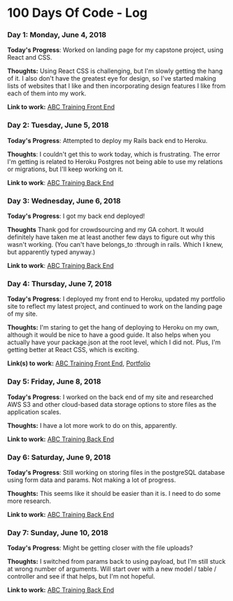 # 100 Days Of Code - Log

### Day 1: Monday, June 4, 2018

**Today's Progress**: Worked on landing page for my capstone project, using React and CSS.

**Thoughts:** Using React CSS is challenging, but I'm slowly getting the hang of it. I also don't have the greatest eye for design, so I've started making lists of websites that I like and then incorporating design features I like from each of them into my work.

**Link to work:** [ABC Training Front End](https://github.com/hanna2895/ABC-Training)

### Day 2: Tuesday, June 5, 2018

**Today's Progress**: Attempted to deploy my Rails back end to Heroku.

**Thoughts**: I couldn't get this to work today, which is frustrating. The error I'm getting is related to Heroku Postgres not being able to use my relations or migrations, but I'll keep working on it.

**Link to work**: [ABC Training Back End](https://github.com/hanna2895/ABC-Training-back-end)


### Day 3: Wednesday, June 6, 2018

**Today's Progress**: I got my back end deployed!

**Thoughts** Thank god for crowdsourcing and my GA cohort. It would definitely have taken me at least another few days to figure out why this wasn't working. (You can't have belongs_to :through in rails. Which I knew, but apparently typed anyway.)

**Link to work**: [ABC Training Back End](https://github.com/hanna2895/ABC-Training-back-end)

### Day 4: Thursday, June 7, 2018

**Today's Progress**: I deployed my front end to Heroku, updated my portfolio site to reflect my latest project, and continued to work on the landing page of my site.

**Thoughts:** I'm staring to get the hang of deploying to Heroku on my own, although it would be nice to have a good guide. It also helps when you actually have your package.json at the root level, which I did not. Plus, I'm getting better at React CSS, which is exciting.

**Link(s) to work:** [ABC Training Front End](https://github.com/hanna2895/ABC-Training), [Portfolio](https://github.com/hanna2895/portfolio)

### Day 5: Friday, June 8, 2018

**Today's Progress**: I worked on the back end of my site and researched AWS S3 and other cloud-based data storage options to store files as the application scales.

**Thoughts:** I have a lot more work to do on this, apparently.

**Link to work:** [ABC Training Back End](https://github.com/hanna2895/ABC-Training-back-end)

### Day 6: Saturday, June 9, 2018

**Today's Progress**: Still working on storing files in the postgreSQL database using form data and params. Not making a lot of progress.

**Thoughts:** This seems like it should be easier than it is. I need to do some more research.

**Link to work:** [ABC Training Back End](https://github.com/hanna2895/ABC-Training-back-end)

### Day 7: Sunday, June 10, 2018

**Today's Progress**: Might be getting closer with the file uploads?

**Thoughts:** I switched from params back to using payload, but I'm still stuck at wrong number of arguments. Will start over with a new model / table / controller and see if that helps, but I'm not hopeful. 

**Link to work:** [ABC Training Back End](https://github.com/hanna2895/ABC-Training-back-end)

